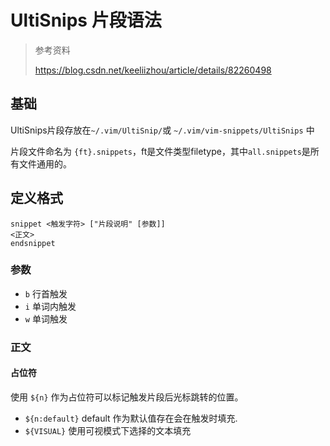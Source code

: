 # UltiSnips 片段语法

> 参考资料
>
> <https://blog.csdn.net/keeliizhou/article/details/82260498>

## 基础

UltiSnips片段存放在`~/.vim/UltiSnip/`或 `~/.vim/vim-snippets/UltiSnips` 中

片段文件命名为 `{ft}.snippets`，ft是文件类型filetype，其中`all.snippets`是所有文件通用的。

## 定义格式

```snippets
snippet <触发字符> ["片段说明" [参数]]
<正文>
endsnippet
```

### 参数

- `b` 行首触发
- `i` 单词内触发
- `w` 单词触发

### 正文

#### 占位符

使用 `${n}` 作为占位符可以标记触发片段后光标跳转的位置。

- `${n:default}` default 作为默认值存在会在触发时填充.
- `${VISUAL}` 使用可视模式下选择的文本填充 

### 



